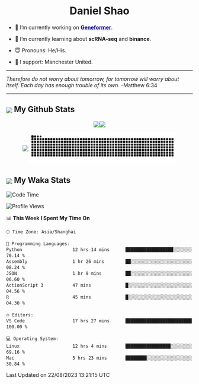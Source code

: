 

<h1 align="center">Daniel Shao</h1>

- 🐒 I’m currently working on <strong><a href="https://huggingface.co/ctheodoris/Geneformer" style="color: darkblue">Geneformer</a></strong>.

- 🥹 I’m currently learning about **scRNA-seq** and **binance**.

- 😇 Pronouns: He/His.

- 🦧 I support: Manchester United.

---

<i> Therefore do not worry about tomorrow, for tomorrow will worry about itself. Each day has enough trouble of its own. </i> -Matthew 6:34

---

<h2><img src="https://emojis.slackmojis.com/emojis/images/1579216111/7550/pikachu_wave.gif?1579216111" align="center" width="28" /> My Github Stats</h2>

<p align="center"><img align="center" src = "https://github-readme-stats.vercel.app/api?username=super-dainiu&show_icons=true&count_private=true&theme=tokyonight&hide=issues&line_height=30" width="400px"><img align="center" src = "https://github-readme-streak-stats.herokuapp.com/?user=super-dainiu&theme=tokyonight" width="400px"></p>

<p align="center"><img align="center" width="400px" src="https://github-readme-stats.vercel.app/api/top-langs/?username=super-dainiu&layout=compact&theme=tokyonight&hide=html,tex,jupyter%20notebook"><img align="center" width="400px" src="https://github.com/super-dainiu/super-dainiu/blob/output/github-contribution-grid-snake.svg"></p>

<h2><img src="https://emojis.slackmojis.com/emojis/images/1579216111/7550/pikachu_wave.gif?1579216111" align="center" width="28" /> My Waka Stats</h2>

<!--START_SECTION:waka-->
![Code Time](http://img.shields.io/badge/Code%20Time-294%20hrs%2044%20mins-blue)

![Profile Views](http://img.shields.io/badge/Profile%20Views-19-blue)

📊 **This Week I Spent My Time On** 

```text
🕑︎ Time Zone: Asia/Shanghai

💬 Programming Languages: 
Python                   12 hrs 14 mins      ██████████████████░░░░░░░   70.14 % 
Assembly                 1 hr 26 mins        ██░░░░░░░░░░░░░░░░░░░░░░░   08.24 % 
JSON                     1 hr 9 mins         ██░░░░░░░░░░░░░░░░░░░░░░░   06.60 % 
ActionScript 3           47 mins             █░░░░░░░░░░░░░░░░░░░░░░░░   04.56 % 
R                        45 mins             █░░░░░░░░░░░░░░░░░░░░░░░░   04.30 % 

🔥 Editors: 
VS Code                  17 hrs 27 mins      █████████████████████████   100.00 % 

💻 Operating System: 
Linux                    12 hrs 4 mins       █████████████████░░░░░░░░   69.16 % 
Mac                      5 hrs 23 mins       ████████░░░░░░░░░░░░░░░░░   30.84 % 
```


 Last Updated on 22/08/2023 13:21:15 UTC
<!--END_SECTION:waka-->
